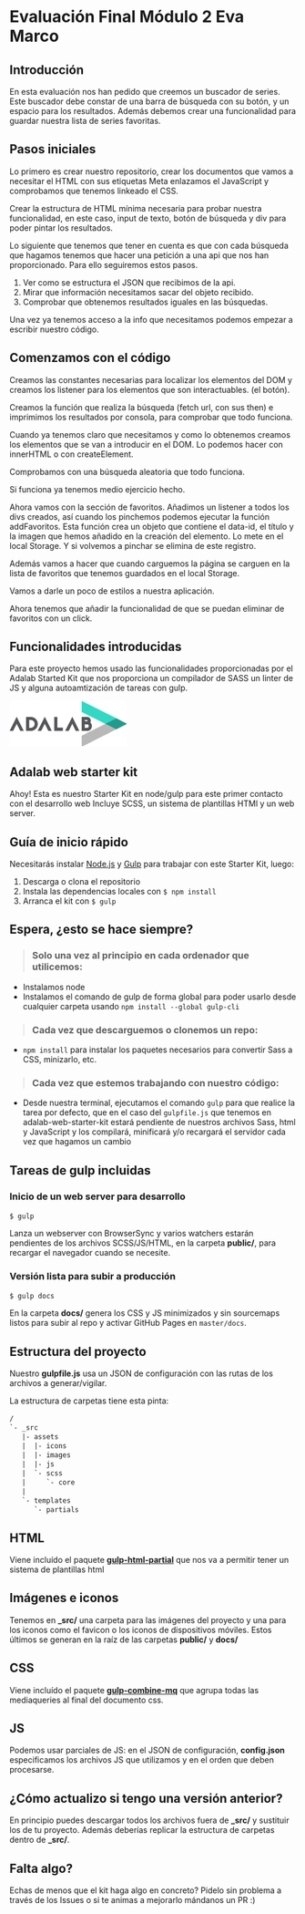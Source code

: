# Evaluación Final Módulo 2 Eva Marco

## Introducción

En esta evaluación nos han pedido que creemos un buscador de series. Este buscador debe constar de una barra de búsqueda con su botón, y un espacio para los resultados.
Además debemos crear una funcionalidad para guardar nuestra lista de series favoritas.

## Pasos iniciales

Lo primero es crear nuestro repositorio, crear los documentos que vamos a necesitar el HTML con sus etiquetas Meta enlazamos el JavaScript y comprobamos que tenemos linkeado el CSS.

Crear la estructura de HTML mínima necesaria para probar nuestra funcionalidad, en este caso, input de texto, botón de búsqueda y div para poder pintar los resultados.

Lo siguiente que tenemos que tener en cuenta es que con cada búsqueda que hagamos tenemos que hacer una petición a una api que nos han proporcionado. Para ello seguiremos estos pasos.

1. Ver como se estructura el JSON que recibimos de la api.
2. Mirar que información necesitamos sacar del objeto recibido.
3. Comprobar que obtenemos resultados iguales en las búsquedas.

Una vez ya tenemos acceso a la info que necesitamos podemos empezar a escribir nuestro código.

## Comenzamos con el código

Creamos las constantes necesarias para localizar los elementos del DOM y creamos los listener para los elementos que son interactuables. (el botón).

Creamos la función que realiza la búsqueda (fetch url, con sus then) e imprimimos los resultados por consola, para comprobar que todo funciona.

Cuando ya tenemos claro que necesitamos y como lo obtenemos creamos los elementos que se van a introducir en el DOM. Lo podemos hacer con innerHTML o con createElement.

Comprobamos con una búsqueda aleatoria que todo funciona.

Si funciona ya tenemos medio ejercicio hecho.

Ahora vamos con la sección de favoritos. Añadimos un listener a todos los divs creados, así cuando los pinchemos podemos ejecutar la función addFavoritos.
Esta función crea un objeto que contiene el data-id, el título y la imagen que hemos añadido en la creación del elemento. Lo mete en el local Storage. Y si volvemos a pinchar se elimina de este registro.

Además vamos a hacer que cuando carguemos la página se carguen en la lista de favoritos que tenemos guardados en el local Storage.

Vamos a darle un poco de estilos a nuestra aplicación.

Ahora tenemos que añadir la funcionalidad de que se puedan eliminar de favoritos con un click.

## Funcionalidades introducidas

Para este proyecto hemos usado las funcionalidades proporcionadas por el Adalab Started Kit que nos proporciona un compilador de SASS un linter de JS y alguna autoamtización de tareas con gulp.


![Adalab](_src/assets/images/logo-adalab-80px.png)
## Adalab web starter kit
Ahoy! Esta es nuestro Starter Kit en node/gulp para este primer contacto con el desarrollo web
Incluye SCSS, un sistema de plantillas HTMl y un web server.

## Guía de inicio rápido
Necesitarás instalar [Node.js](https://nodejs.org/) y [Gulp](https://gulpjs.com) para trabajar con este Starter Kit, luego:
1. Descarga o clona el repositorio
2. Instala las dependencias locales con `$ npm install`
3. Arranca el kit con `$ gulp`

## Espera, ¿esto se hace siempre?
> ### Solo una vez al principio en cada ordenador que utilicemos:
- Instalamos node
- Instalamos el comando de gulp de forma global para poder usarlo desde cualquier carpeta usando `npm install --global gulp-cli`

> ### Cada vez que descarguemos o clonemos un repo:
- `npm install` para instalar los paquetes necesarios para convertir Sass a CSS, minizarlo, etc.

> ### Cada vez que estemos trabajando con nuestro código:
- Desde nuestra terminal, ejecutamos el comando `gulp` para que realice la tarea por defecto, que en el caso del `gulpfile.js` que tenemos en adalab-web-starter-kit estará pendiente de nuestros archivos Sass, html y JavaScript y los compilará, minificará y/o recargará el servidor cada vez que hagamos un cambio

## Tareas de gulp incluidas
### Inicio de un web server para desarrollo
```
$ gulp
```
Lanza un webserver con BrowserSync y varios watchers estarán pendientes de los archivos SCSS/JS/HTML, en la carpeta **public/**, para recargar el navegador cuando se necesite.

### Versión lista para subir a producción
```
$ gulp docs
```
En la carpeta **docs/** genera los CSS y JS minimizados y sin sourcemaps listos para subir al repo y activar GitHub Pages en `master/docs`.


## Estructura del proyecto
Nuestro **gulpfile.js** usa un JSON de configuración con las rutas de los archivos a generar/vigilar.

La estructura de carpetas tiene esta pinta:
```
/
`- _src
   |- assets
   |  |- icons
   |  |- images
   |  |- js
   |  `- scss
   |     `- core
   |
   `- templates
      `- partials

```

## HTML
Viene incluído el paquete [**gulp-html-partial**](https://www.npmjs.com/package/gulp-html-partial) que nos va a permitir tener un sistema de plantillas html

## Imágenes e iconos
Tenemos en **_src/** una carpeta para las imágenes del proyecto y una para los iconos como el favicon o los iconos de dispositivos móviles. Estos últimos se generan en la raíz de las carpetas **public/** y **docs/**

## CSS
Viene incluído el paquete [**gulp-combine-mq**](https://www.npmjs.com/package/gulp-combine-mq) que agrupa todas las mediaqueries al final del documento css.

## JS
Podemos usar parciales de JS: en el JSON de configuración, **config.json** especificamos los archivos JS que utilizamos y en el orden que deben procesarse.

## ¿Cómo actualizo si tengo una versión anterior?
En principio puedes descargar todos los archivos fuera de **_src/** y sustituir los de tu proyecto. Además deberías replicar la estructura de carpetas dentro de **_src/**.

## Falta algo?
Echas de menos que el kit haga algo en concreto? Pidelo sin problema a través de los Issues o si te animas a mejorarlo mándanos un PR :)
